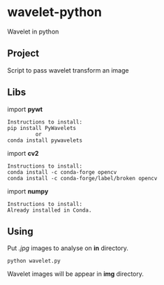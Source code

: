 # wavelet-python
Wavelet in python

## Project
Script to pass wavelet transform an image

## Libs
import **pywt**
```
Instructions to install:
pip install PyWavelets
         or
conda install pywavelets
```

import **cv2** 
```
Instructions to install:
conda install -c conda-forge opencv 
conda install -c conda-forge/label/broken opencv 
```

import **numpy**
```
Instructions to install:
Already installed in Conda.
```

## Using
Put *.jpg* images to analyse on **in** directory.
```
python wavelet.py
```
Wavelet images will be appear in **img** directory.
